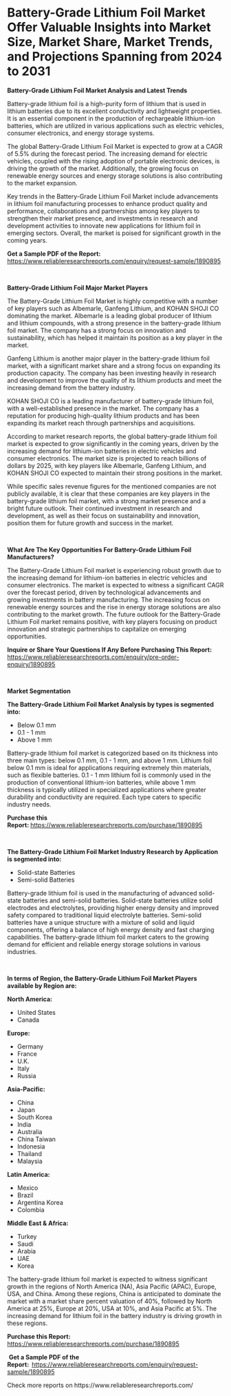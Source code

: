 <p><h1>Battery-Grade Lithium Foil Market Offer Valuable Insights into Market Size, Market Share, Market Trends, and Projections Spanning from 2024 to 2031</h1></p><p><strong>Battery-Grade Lithium Foil Market Analysis and Latest Trends</strong></p>
<p><p>Battery-grade lithium foil is a high-purity form of lithium that is used in lithium batteries due to its excellent conductivity and lightweight properties. It is an essential component in the production of rechargeable lithium-ion batteries, which are utilized in various applications such as electric vehicles, consumer electronics, and energy storage systems.</p><p>The global Battery-Grade Lithium Foil Market is expected to grow at a CAGR of 5.5% during the forecast period. The increasing demand for electric vehicles, coupled with the rising adoption of portable electronic devices, is driving the growth of the market. Additionally, the growing focus on renewable energy sources and energy storage solutions is also contributing to the market expansion.</p><p>Key trends in the Battery-Grade Lithium Foil Market include advancements in lithium foil manufacturing processes to enhance product quality and performance, collaborations and partnerships among key players to strengthen their market presence, and investments in research and development activities to innovate new applications for lithium foil in emerging sectors. Overall, the market is poised for significant growth in the coming years.</p></p>
<p><strong>Get a Sample PDF of the Report:&nbsp;</strong> <a href="https://www.reliableresearchreports.com/enquiry/request-sample/1890895">https://www.reliableresearchreports.com/enquiry/request-sample/1890895</a></p>
<p>&nbsp;</p>
<p><strong>Battery-Grade Lithium Foil Major Market Players</strong></p>
<p><p>The Battery-Grade Lithium Foil Market is highly competitive with a number of key players such as Albemarle, Ganfeng Lithium, and KOHAN SHOJI CO dominating the market. Albemarle is a leading global producer of lithium and lithium compounds, with a strong presence in the battery-grade lithium foil market. The company has a strong focus on innovation and sustainability, which has helped it maintain its position as a key player in the market.</p><p>Ganfeng Lithium is another major player in the battery-grade lithium foil market, with a significant market share and a strong focus on expanding its production capacity. The company has been investing heavily in research and development to improve the quality of its lithium products and meet the increasing demand from the battery industry.</p><p>KOHAN SHOJI CO is a leading manufacturer of battery-grade lithium foil, with a well-established presence in the market. The company has a reputation for producing high-quality lithium products and has been expanding its market reach through partnerships and acquisitions.</p><p>According to market research reports, the global battery-grade lithium foil market is expected to grow significantly in the coming years, driven by the increasing demand for lithium-ion batteries in electric vehicles and consumer electronics. The market size is projected to reach billions of dollars by 2025, with key players like Albemarle, Ganfeng Lithium, and KOHAN SHOJI CO expected to maintain their strong positions in the market.</p><p>While specific sales revenue figures for the mentioned companies are not publicly available, it is clear that these companies are key players in the battery-grade lithium foil market, with a strong market presence and a bright future outlook. Their continued investment in research and development, as well as their focus on sustainability and innovation, position them for future growth and success in the market.</p></p>
<p>&nbsp;</p>
<p><strong>What Are The Key Opportunities For Battery-Grade Lithium Foil Manufacturers?</strong></p>
<p><p>The Battery-Grade Lithium Foil market is experiencing robust growth due to the increasing demand for lithium-ion batteries in electric vehicles and consumer electronics. The market is expected to witness a significant CAGR over the forecast period, driven by technological advancements and growing investments in battery manufacturing. The increasing focus on renewable energy sources and the rise in energy storage solutions are also contributing to the market growth. The future outlook for the Battery-Grade Lithium Foil market remains positive, with key players focusing on product innovation and strategic partnerships to capitalize on emerging opportunities.</p></p>
<p><strong>Inquire or Share Your Questions If Any Before Purchasing This Report:</strong> <a href="https://www.reliableresearchreports.com/enquiry/pre-order-enquiry/1890895">https://www.reliableresearchreports.com/enquiry/pre-order-enquiry/1890895</a></p>
<p>&nbsp;</p>
<p><strong>Market Segmentation</strong></p>
<p><strong>The Battery-Grade Lithium Foil Market Analysis by types is segmented into:</strong></p>
<p><ul><li>Below 0.1 mm</li><li>0.1 - 1 mm</li><li>Above 1 mm</li></ul></p>
<p><p>Battery-grade lithium foil market is categorized based on its thickness into three main types: below 0.1 mm, 0.1 - 1 mm, and above 1 mm. Lithium foil below 0.1 mm is ideal for applications requiring extremely thin materials, such as flexible batteries. 0.1 - 1 mm lithium foil is commonly used in the production of conventional lithium-ion batteries, while above 1 mm thickness is typically utilized in specialized applications where greater durability and conductivity are required. Each type caters to specific industry needs.</p></p>
<p><strong>Purchase this Report:&nbsp;</strong><a href="https://www.reliableresearchreports.com/purchase/1890895">https://www.reliableresearchreports.com/purchase/1890895</a></p>
<p>&nbsp;</p>
<p><strong>The Battery-Grade Lithium Foil Market Industry Research by Application is segmented into:</strong></p>
<p><ul><li>Solid-state Batteries</li><li>Semi-solid Batteries</li></ul></p>
<p><p>Battery-grade lithium foil is used in the manufacturing of advanced solid-state batteries and semi-solid batteries. Solid-state batteries utilize solid electrodes and electrolytes, providing higher energy density and improved safety compared to traditional liquid electrolyte batteries. Semi-solid batteries have a unique structure with a mixture of solid and liquid components, offering a balance of high energy density and fast charging capabilities. The battery-grade lithium foil market caters to the growing demand for efficient and reliable energy storage solutions in various industries.</p></p>
<p>&nbsp;</p>
<p><strong>In terms of Region, the Battery-Grade Lithium Foil Market Players available by Region are:</strong></p>
<p>
    <p> <strong> North America: </strong>
        <ul>
            <li>United States</li>
            <li>Canada</li>
        </ul>
        </p> 
    <p> <strong> Europe: </strong>
        <ul>
            <li>Germany</li>
            <li>France</li>
            <li>U.K.</li>
            <li>Italy</li>
            <li>Russia</li>
        </ul>
        </p> 
    <p> <strong> Asia-Pacific: </strong>
        <ul>
            <li>China</li>
            <li>Japan</li>
            <li>South Korea</li>
            <li>India</li>
            <li>Australia</li>
            <li>China Taiwan</li>
            <li>Indonesia</li>
            <li>Thailand</li>
            <li>Malaysia</li>
        </ul>
        </p> 
    <p> <strong> Latin America: </strong>
        <ul>
            <li>Mexico</li>
            <li>Brazil</li>
            <li>Argentina Korea</li>
            <li>Colombia</li>
        </ul>
        </p> 
    <p> <strong> Middle East & Africa: </strong>
        <ul>
            <li>Turkey</li>
            <li>Saudi</li>
            <li>Arabia</li>
            <li>UAE</li>
            <li>Korea</li>
        </ul>
    </p>
    </p>
<p><p>The battery-grade lithium foil market is expected to witness significant growth in the regions of North America (NA), Asia Pacific (APAC), Europe, USA, and China. Among these regions, China is anticipated to dominate the market with a market share percent valuation of 40%, followed by North America at 25%, Europe at 20%, USA at 10%, and Asia Pacific at 5%. The increasing demand for lithium foil in the battery industry is driving growth in these regions.</p></p>
<p><strong>Purchase this Report: </strong><a href="https://www.reliableresearchreports.com/purchase/1890895">https://www.reliableresearchreports.com/purchase/1890895</a></p>
<p>&nbsp;<strong>Get a Sample PDF of the Report:&nbsp;&nbsp;</strong><a href="https://www.reliableresearchreports.com/enquiry/request-sample/1890895">https://www.reliableresearchreports.com/enquiry/request-sample/1890895</a></p>
<p><strong></strong></p>
<p>Check more reports on https://www.reliableresearchreports.com/</p>